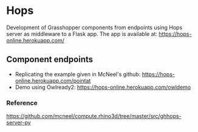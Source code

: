 # Hops

Development of Grasshopper components from endpoints using Hops server as middleware to a Flask app.
The app is available at: <https://hops-online.herokuapp.com/>

## Component endpoints

* Replicating the example given in McNeel's github: <https://hops-online.herokuapp.com/pointat>
* Demo using Owlready2: <https://hops-online.herokuapp.com/owldemo>

### Reference

<https://github.com/mcneel/compute.rhino3d/tree/master/src/ghhops-server-py>
